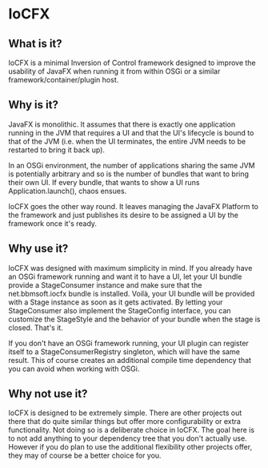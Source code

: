 # IoCFX

## What is it?

IoCFX is a minimal Inversion of Control framework designed to improve the usability of JavaFX when running it from within OSGi or a similar framework/container/plugin host.

## Why is it?

JavaFX is monolithic. It assumes that there is exactly one application running in the JVM that requires a UI and that the UI's lifecycle is bound to that of the JVM (i.e. when the UI terminates, the entire JVM needs to be restarted to bring it back up).

In an OSGi environment, the number of applications sharing the same JVM is potentially arbitrary and so is the number of bundles that want to bring their own UI. If every bundle, that wants to show a UI runs Application.launch(), chaos ensues.

IoCFX goes the other way round. It leaves managing the JavaFX Platform to the framework and just publishes its desire to be assigned a UI by the framework once it's ready.

## Why use it?

IoCFX was designed with maximum simplicity in mind. If you already have an OSGi framework running and want it to have a UI, let your UI bundle provide a StageConsumer instance and make sure that the net.bbmsoft.iocfx bundle is installed. Voilà, your UI bundle will be provided with a Stage instance as soon as it gets activated. By letting your StageConsumer also implement the StageConfig interface, you can customize the StageStyle and the behavior of your bundle when the stage is closed. That's it.

If you don't have an OSGi framework running, your UI plugin can register itself to a StageConsumerRegistry singleton, which will have the same result. This of course creates an additional compile time dependency that you can avoid when working with OSGi.

## Why not use it?

IoCFX is designed to be extremely simple. There are other projects out there that do quite similar things but offer more configurability or extra functionality. Not doing so is a deliberate choice in IoCFX. The goal here is to not add anything to your dependency tree that you don't actually use.
However if you do plan to use the additional flexibility other projects offer, they may of course be a better choice for you.

